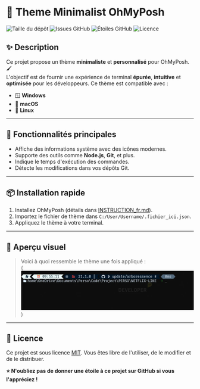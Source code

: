 # 🎨 Theme Minimalist OhMyPosh

![Taille du dépôt](https://img.shields.io/github/repo-size/votre-repo/Theme-minimalist-ohmyposh)
![Issues GitHub](https://img.shields.io/github/issues/votre-repo/Theme-minimalist-ohmyposh)
![Étoiles GitHub](https://img.shields.io/github/stars/votre-repo/Theme-minimalist-ohmyposh?style=social)
![Licence](https://img.shields.io/badge/license-MIT-blue.svg)

## ✨ Description

Ce projet propose un thème **minimaliste** et **personnalisé** pour OhMyPosh. 🖌️  
L'objectif est de fournir une expérience de terminal **épurée**, **intuitive** et **optimisée** pour les développeurs. Ce thème est compatible avec :

- 🪟 **Windows**
- 🍎 **macOS**
- 🐧 **Linux**

---

## 🚀 Fonctionnalités principales

- Affiche des informations système avec des icônes modernes.
- Supporte des outils comme **Node.js**, **Git**, et plus.
- Indique le temps d'exécution des commandes.
- Détecte les modifications dans vos dépôts Git.

---

## 📦 Installation rapide

1. Installez OhMyPosh (détails dans [INSTRUCTION_fr.md](./INSTRUCTION_fr.md)).
2. Importez le fichier de thème dans `C:/User/Username/.fichier_ici.json`.
3. Appliquez le thème à votre terminal.

---

## 📸 Aperçu visuel

> Voici à quoi ressemble le thème une fois appliqué :  
> (_![Theme minimalist for terminal ](images/picture-terminal.webp)_)

---

## 📜 Licence

Ce projet est sous licence [MIT](./LICENSE). Vous êtes libre de l'utiliser, de le modifier et de le distribuer.

**⭐️ N'oubliez pas de donner une étoile à ce projet sur GitHub si vous l'appréciez !**
